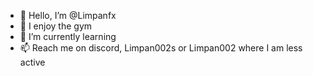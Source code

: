 - 👋 Hello, I’m @Limpanfx
- 👀 I enjoy the gym
- 🌱 I’m currently learning
- 📫 Reach me on discord, Limpan002s or Limpan002 where I am less active
